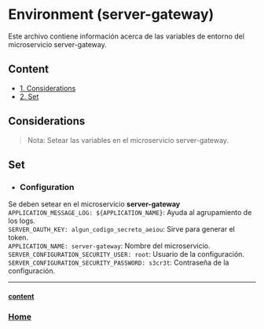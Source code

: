 # Environment (server-gateway)

Este archivo contiene información acerca de las variables de entorno del microservicio server-gateway.

## Content
- [1. Considerations](#Considerations)
- [2. Set](#Set)

## Considerations
>Nota: Setear las variables en el microservicio server-gateway.

## Set

- ### Configuration
Se deben setear en el microservicio **server-gateway**  
`APPLICATION_MESSAGE_LOG: ${APPLICATION_NAME}`: Ayuda al agrupamiento de los logs.  
`SERVER_OAUTH_KEY: algun_codigo_secreto_aeiou`: Sirve para generar el token.  
`APPLICATION_NAME: server-gateway`: Nombre del microservicio.  
`SERVER_CONFIGURATION_SECURITY_USER: root`: Usuario de la configuración.  
`SERVER_CONFIGURATION_SECURITY_PASSWORD: s3cr3t`: Contraseña de la configuración.  

***
#### [content](#content)
### [Home](../../../../../README.md)
